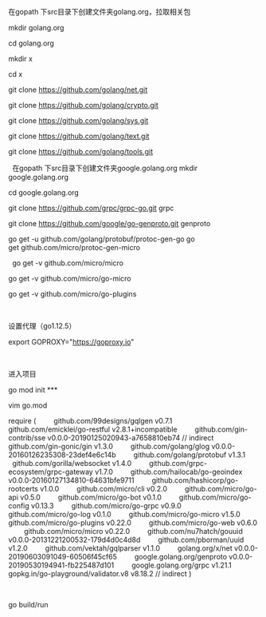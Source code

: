 在gopath 下src目录下创建文件夹golang.org，拉取相关包

mkdir golang.org

cd golang.org

mkdir x

cd x

git clone https://github.com/golang/net.git

git clone https://github.com/golang/crypto.git

git clone https://github.com/golang/sys.git

git clone https://github.com/golang/text.git

git clone https://github.com/golang/tools.git

 
在gopath 下src目录下创建文件夹google.golang.org
mkdir google.golang.org

cd google.golang.org

git clone https://github.com/grpc/grpc-go.git grpc

git clone https://github.com/google/go-genproto.git genproto
 

go get -u github.com/golang/protobuf/protoc-gen-go
go get github.com/micro/protoc-gen-micro

 
go get -v github.com/micro/micro

go get -v github.com/micro/go-micro

go get -v github.com/micro/go-plugins

 

设置代理（go1.12.5）

export GOPROXY="https://goproxy.io"

 

进入项目

go mod init ***

vim go.mod

require (
        github.com/99designs/gqlgen v0.7.1
        github.com/emicklei/go-restful v2.8.1+incompatible
        github.com/gin-contrib/sse v0.0.0-20190125020943-a7658810eb74 // indirect
        github.com/gin-gonic/gin v1.3.0
        github.com/golang/glog v0.0.0-20160126235308-23def4e6c14b
        github.com/golang/protobuf v1.3.1
        github.com/gorilla/websocket v1.4.0
        github.com/grpc-ecosystem/grpc-gateway v1.7.0
        github.com/hailocab/go-geoindex v0.0.0-20160127134810-64631bfe9711
        github.com/hashicorp/go-rootcerts v1.0.0
        github.com/micro/cli v0.2.0
        github.com/micro/go-api v0.5.0
        github.com/micro/go-bot v0.1.0
        github.com/micro/go-config v0.13.3
        github.com/micro/go-grpc v0.9.0
        github.com/micro/go-log v0.1.0
        github.com/micro/go-micro v1.5.0
        github.com/micro/go-plugins v0.22.0
        github.com/micro/go-web v0.6.0
        github.com/micro/micro v0.22.0
        github.com/nu7hatch/gouuid v0.0.0-20131221200532-179d4d0c4d8d
        github.com/pborman/uuid v1.2.0
        github.com/vektah/gqlparser v1.1.0
        golang.org/x/net v0.0.0-20190603091049-60506f45cf65
        google.golang.org/genproto v0.0.0-20190530194941-fb225487d101
        google.golang.org/grpc v1.21.1
        gopkg.in/go-playground/validator.v8 v8.18.2 // indirect
)

 

go build/run 
